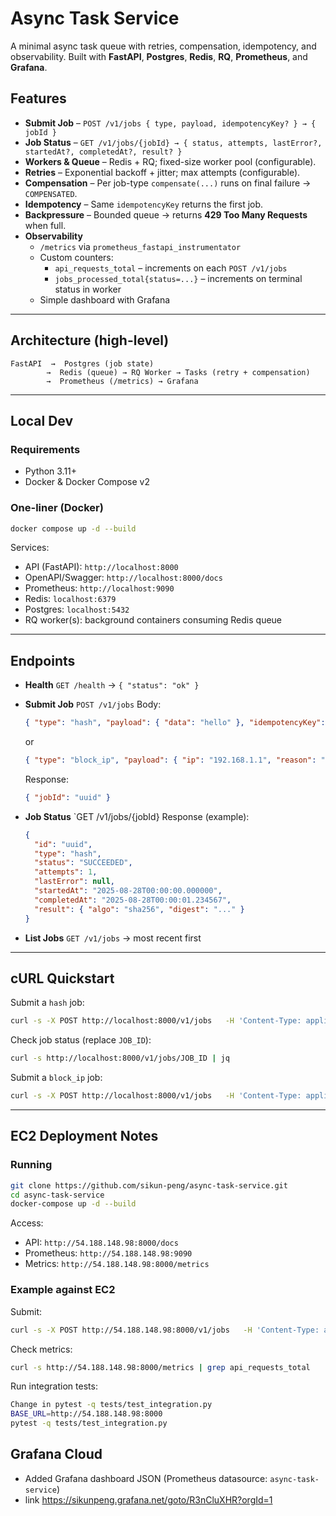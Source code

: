 # Async Task Service

A minimal async task queue with retries, compensation, idempotency, and observability.
Built with **FastAPI**, **Postgres**, **Redis**, **RQ**, **Prometheus**, and **Grafana**.

## Features

- **Submit Job** – `POST /v1/jobs { type, payload, idempotencyKey? } → { jobId }`
- **Job Status** – `GET /v1/jobs/{jobId} → { status, attempts, lastError?, startedAt?, completedAt?, result? }`
- **Workers & Queue** – Redis + RQ; fixed-size worker pool (configurable).
- **Retries** – Exponential backoff + jitter; max attempts (configurable).
- **Compensation** – Per job-type `compensate(...)` runs on final failure → `COMPENSATED`.
- **Idempotency** – Same `idempotencyKey` returns the first job.
- **Backpressure** – Bounded queue → returns **429 Too Many Requests** when full.
- **Observability**
  - `/metrics` via `prometheus_fastapi_instrumentator`
  - Custom counters:
    - `api_requests_total` – increments on each `POST /v1/jobs`
    - `jobs_processed_total{status=...}` – increments on terminal status in worker
  - Simple dashboard with Grafana

---

## Architecture (high-level)

```
FastAPI  →  Postgres (job state)
        →  Redis (queue) → RQ Worker → Tasks (retry + compensation)
        →  Prometheus (/metrics) → Grafana
```

---

## Local Dev

### Requirements
- Python 3.11+
- Docker & Docker Compose v2

### One-liner (Docker)
```bash
docker compose up -d --build
```

Services:
- API (FastAPI): `http://localhost:8000`
- OpenAPI/Swagger: `http://localhost:8000/docs`
- Prometheus: `http://localhost:9090`
- Redis: `localhost:6379`
- Postgres: `localhost:5432`
- RQ worker(s): background containers consuming Redis queue

---

## Endpoints

- **Health**
  `GET /health` → `{ "status": "ok" }`

- **Submit Job**
  `POST /v1/jobs`
  Body:
  ```json
  { "type": "hash", "payload": { "data": "hello" }, "idempotencyKey": "optional-key" }
  ```
  or
  ```json
  { "type": "block_ip", "payload": { "ip": "192.168.1.1", "reason": "suspicious" } }
  ```
  Response:
  ```json
  { "jobId": "uuid" }
  ```

- **Job Status**
  `GET /v1/jobs/{jobId}
  Response (example):
  ```json
  {
    "id": "uuid",
    "type": "hash",
    "status": "SUCCEEDED",
    "attempts": 1,
    "lastError": null,
    "startedAt": "2025-08-28T00:00:00.000000",
    "completedAt": "2025-08-28T00:00:01.234567",
    "result": { "algo": "sha256", "digest": "..." }
  }
  ```

- **List Jobs**
  `GET /v1/jobs` → most recent first

---

## cURL Quickstart

Submit a `hash` job:
```bash
curl -s -X POST http://localhost:8000/v1/jobs   -H 'Content-Type: application/json'   -d '{"type":"hash","payload":{"data":"hi"}}'
```

Check job status (replace `JOB_ID`):
```bash
curl -s http://localhost:8000/v1/jobs/JOB_ID | jq
```

Submit a `block_ip` job:
```bash
curl -s -X POST http://localhost:8000/v1/jobs   -H 'Content-Type: application/json'   -d '{"type":"block_ip","payload":{"ip":"192.168.1.123","reason":"test"}}'
```

---

## EC2 Deployment Notes

### Running
```bash
git clone https://github.com/sikun-peng/async-task-service.git
cd async-task-service
docker-compose up -d --build
```

Access:
- API: `http://54.188.148.98:8000/docs`
- Prometheus: `http://54.188.148.98:9090`
- Metrics: `http://54.188.148.98:8000/metrics`

### Example against EC2

Submit:
```bash
curl -s -X POST http://54.188.148.98:8000/v1/jobs   -H 'Content-Type: application/json'   -d '{"type":"hash","payload":{"data":"hi"}}'
```

Check metrics:
```bash
curl -s http://54.188.148.98:8000/metrics | grep api_requests_total
```

Run integration tests:
```bash
Change in pytest -q tests/test_integration.py
BASE_URL=http://54.188.148.98:8000 
pytest -q tests/test_integration.py
```



## Grafana Cloud
- Added Grafana dashboard JSON (Prometheus datasource: `async-task-service`)
- link https://sikunpeng.grafana.net/goto/R3nCluXHR?orgId=1
